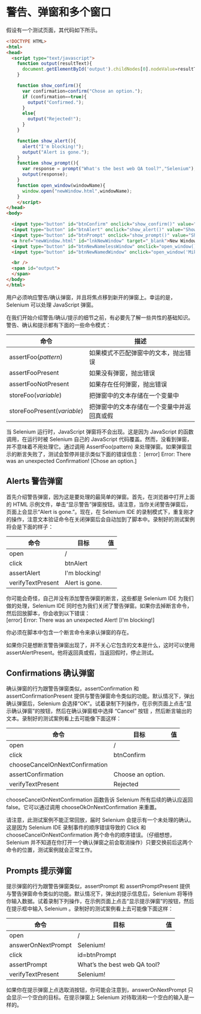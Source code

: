# 警告、弹窗和多个窗口

假设有一个测试页面，其代码如下所示。

```html
<!DOCTYPE HTML>
<html>
<head>
  <script type="text/javascript">
    function output(resultText){
      document.getElementById('output').childNodes[0].nodeValue=resultText;
    }

    function show_confirm(){
      var confirmation=confirm("Chose an option.");
      if (confirmation==true){
        output("Confirmed.");
      }
      else{
        output("Rejected!");
      }
    }

    function show_alert(){
      alert("I'm blocking!");
      output("Alert is gone.");
    }
    function show_prompt(){
      var response = prompt("What's the best web QA tool?","Selenium");
      output(response);
    }
    function open_window(windowName){
      window.open("newWindow.html",windowName);
    }
    </script>
</head>
<body>

  <input type="button" id="btnConfirm" onclick="show_confirm()" value="Show confirm box" />
  <input type="button" id="btnAlert" onclick="show_alert()" value="Show alert" />
  <input type="button" id="btnPrompt" onclick="show_prompt()" value="Show prompt" />
  <a href="newWindow.html" id="lnkNewWindow" target="_blank">New Window Link</a>
  <input type="button" id="btnNewNamelessWindow" onclick="open_window()" value="Open Nameless Window" />
  <input type="button" id="btnNewNamedWindow" onclick="open_window('Mike')" value="Open Named Window" />

  <br />
  <span id="output">
  </span>
</body>
</html>
```

用户必须响应警告/确认弹窗，并且将焦点移到新开的弹窗上。幸运的是，Selenium 可以处理 JavaScript 弹窗。

在我们开始介绍警告/确认/提示的细节之前，有必要先了解一些共性的基础知识。警告、确认和提示都有下面的一些命令模式：

|  命令   |    描述          |
| ---- | -------- |
| assertFoo(_pattern_)  | 如果模式不匹配弹窗中的文本，抛出错误        |
| assertFooPresent      | 如果没有弹窗，抛出错误                                   |
| assertFooNotPresent   | 如果存在任何弹窗，抛出错误                            |
| storeFoo(_variable_)  | 把弹窗中的文本存储在一个变量中                     |
| storeFooPresent(_variable_) | 把弹窗中的文本存储在一个变量中并返回真或假 |

当 Selenium 运行时，JavaScript 弹窗将不会出现。这是因为 JavaScript 的函数调用，在运行时被 Selenium 自己的 JavaScript 代码覆盖。然而，没看到弹窗，并不意味着不用处理它。通过调用 AssertFoo(pattern) 来处理弹窗。如果弹窗显示的断言失败了，测试会暂停并提示类似下面的错误信息：
[error] Error: There was an unexpected Confirmation! [Chose an option.]

## Alerts 警告弹窗

首先介绍警告弹窗，因为这是要处理的最简单的弹窗。首先，在浏览器中打开上面的 HTML 示例文件，单击“显示警告”弹窗按钮。请注意，当你关闭警告弹窗后，页面上会显示“Alert is gone.”。现在，在 Selenium IDE 的录制模式下，重复刚才的操作，注意文本验证命令在关闭弹窗后会自动加到了脚本中。录制好的测试案例将会是下面的样子：

|  命令  |     目标  |   值      |    
| ------------- | ------------------------------------------- | ------------ |
|   open        |    /    |            |     
|  click        |    btnAlert          |              |     
|  assertAlert  |    I'm blocking!     |              |
|  verifyTextPresent  |    Alert is gone.                |              |

你可能会奇怪，自己并没有添加警告弹窗的断言，这些都是 Selenium IDE 为我们做的处理，Selenium IDE 同时也为我们关闭了警告弹窗。如果你去掉断言命令，然后回放脚本，你会收到以下错误：   
[error] Error: There was an unexpected Alert! [I'm blocking!]

你必须在脚本中包含一个断言命令来承认弹窗的存在。

如果你只是想断言警告弹窗出现了，并不关心它包含的文本是什么，这时可以使用 assertAlertPresent。他将返回真或假，当返回假时，停止测试。

## Confirmations 确认弹窗

确认弹窗的行为跟警告弹窗类似，assertConfirmation 和 assertConfirmationPresent 提供与警告弹窗命令类似的功能。默认情况下，弹出确认弹窗后，Selenium 会选择“OK”。试着录制下列操作，在示例页面上点击“显示确认弹窗”的按钮，然后在确认弹窗框中选择 “Cancel” 按钮 ，然后断言输出的文本。录制好的测试案例看上去可能像下面这样：

|  命令                       |                 目标                                                            |   值  |    
| ----------- | ---------------------------------------- | --- |
| open       | /  |  |        
| click | btnConfirm           |     |
| chooseCancelOnNextConfirmation |  |  |
| assertConfirmation | Choose an option.  |           |
| verifyTextPresent  | Rejected  |  |


chooseCancelOnNextConfirmation 函数告诉 Selenium 所有后续的确认应返回 false。它可以通过调用 chooseOkOnNextConfirmation 来重置。

请注意，此测试案例不能正常回放，届时 Selenium 会提示有一个未处理的确认。这是因为 Selenium IDE 录制事件的顺序错误导致的 Click 和 chooseCancelOnNextConfirmation 两个命令的顺序错误。（仔细想想，Selenium 并不知道在你打开一个确认弹窗之前会取消操作）只要交换前后这两个命令的位置，测试案例就会正常工作。

## Prompts 提示弹窗

提示弹窗的行为跟警告弹窗类似，assertPrompt 和 assertPromptPresent 提供与警告弹窗命令类似的功能。默认情况下，弹出的提示信息后，Selenium 将等待你输入数据。试着录制下列操作，在示例页面上点击“显示提示弹窗”的按钮，然后在提示框中输入 Selenium 。录制好的测试案例看上去可能像下面这样：

|  命令      |        目标                             |   值  |    
| ----------- | ---------------------------------------- | --- |
| open       | /  |  |     
| answerOnNextPrompt | Selenium!           |     |    
| click | id=btnPrompt           |     |
| assertPrompt | What’s the best web QA tool?           |     |
| verifyTextPresent | Selenium!           |     |

如果你在提示弹窗上点选取消按钮，你可能会注意到，answerOnNextPrompt 只会显示一个空白的目标。在提示弹窗上 Selenium 对待取消和一个空白的输入是一样的。
